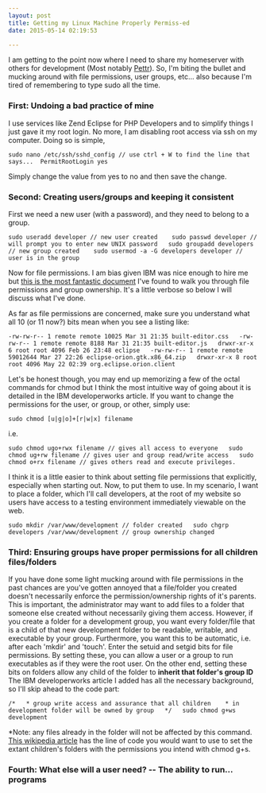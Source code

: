```yaml
---
layout: post
title: Getting my Linux Machine Properly Permiss-ed 
date: 2015-05-14 02:19:53

---
```


I am getting to the point now where I need to share my homeserver with others for development (Most notably [Pettr](https://hub.jazz.net/project/gpwclark/pettr/overview)). So, I'm biting the bullet and mucking around with file permissions, user groups, etc... also because I'm tired of remembering to type sudo all the time.  
 
 
 
### First: Undoing a bad practice of mine

I use services like Zend Eclipse for PHP Developers and to simplify things I just gave it my root login. No more, I am disabling root access via ssh on my computer. Doing so is simple,   

`sudo nano /etc/ssh/sshd_config // use ctrl + W to find the line that says... 
 PermitRootLogin yes`  

 Simply change the value from yes to no and then save the change.  
 
 
 
### Second: Creating users/groups and keeping it consistent

 First we need a new user (with a password), and they need to belong to a group.  

  `sudo useradd developer // new user created   
  sudo passwd developer // will prompt you to enter new UNIX password  
   sudo groupadd developers // new group created   
   sudo usermod -a -G developers developer // user is in the group`  

 Now for file permissions. I am bias given IBM was nice enough to hire me but
 [this is the most fantastic document](http://www.ibm.com/developerworks/library/l-lpic1-v3-104-5/) 
 I've found to walk you through file permissions and group ownership. It's a little verbose so below I will discuss what I've done.  

 As far as file permissions are concerned, make sure you understand what all 10 (or 11 now?) bits mean when you see a listing like:  

  `-rw-rw-r-- 1 remote remote 10025 Mar 31 21:35 built-editor.css  
   -rw-rw-r-- 1 remote remote 8188 Mar 31 21:35 built-editor.js  
   drwxr-xr-x 6 root root 4096 Feb 26 23:48 eclipse  
   -rw-rw-r-- 1 remote remote 59012644 Mar 27 22:26 eclipse-orion.gtk.x86_64.zip  
   drwxr-xr-x 8 root root 4096 May 22 02:39 org.eclipse.orion.client`   

Let's be honest though, you may end up memorizing a few of the octal commands for chmod but I think the most intuitive way of going about it is detailed in the IBM developerworks article. If you want to change the permissions for the user, or group, or other, simply use:

  `sudo chmod [u|g|o]+[r|w|x] filename`  

  i.e.  

  `sudo chmod ugo+rwx filename // gives all access to everyone  
   sudo chmod ug+rw filename // gives user and group read/write access  
   sudo chmod o+rx filename // gives others read and execute privileges.`   


I think it is a little easier to think about setting file permissions that explicitly, especially when starting out. Now, to put them to use. In my scenario, I want to place a folder, which I'll call developers, at the root of my website so users have access to a testing environment immediately viewable on the web.  

  `sudo mkdir /var/www/development // folder created  
   sudo chgrp developers /var/www/development // group ownership changed`  
 
 
 
 
### Third: Ensuring groups have proper permissions for all children files/folders

If you have done some light mucking around with file permissions in the past chances are you've gotten annoyed that a file/folder you created doesn't necessarily enforce the permission/ownership rights of it's parents. This is important, the administrator may want to add files to a folder that someone else created without necessarily giving them access. However, if you create a folder for a development group, you want every folder/file that is a child of that new development folder to be readable, writable, and executable by your group. Furthermore, you want this to be automatic, i.e. after each 'mkdir' and 'touch'. Enter the setuid and setgid bits for file permissions. By setting these, you can allow a user or a group to run executables as if they were the root user. On the other end, setting these bits on folders allow any child of the folder to **inherit that folder's group ID** The IBM developerworks article I added has all the necessary background, so I'll skip ahead to the code part:

  `/*  
    * group write access and assurance that all children   
    * in development folder will be owned by group  
    */  
   sudo chmod g+ws development`   

*Note: any files already in the folder will not be affected by this command. [This wikipedia article](http://en.wikipedia.org/wiki/Setuid#setgid_on_directories) has the line of code you would want to use to set the extant children's folders with the permissions you intend with chmod g+s.
 
 
 
 
 
### Fourth: What else will a user need? -- The ability to run... programs
